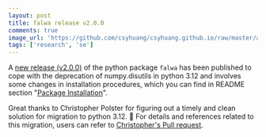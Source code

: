 ```yaml
---
layout: post
title: falwa release v2.0.0
comments: true
image_url: 'https://github.com/csyhuang/csyhuang.github.io/raw/master/assets/img/hn2016_falwa_diagram.png'
tags: ['research', 'se']
---
```


A [new release (v2.0.0)](https://github.com/csyhuang/hn2016_falwa/releases/tag/v2.0.0) of the python package `falwa` has been published to cope with the deprecation of numpy.disutils in python 3.12 and involves some changes in installation procedures, which you can find in README section "[Package Installation](https://github.com/csyhuang/hn2016_falwa?tab=readme-ov-file#package-installation)".

Great thanks to Christopher Polster for figuring out a timely and clean solution for migration to python 3.12. 👏 For details and references related to this migration, users can refer to [Christopher's Pull request](https://github.com/csyhuang/hn2016_falwa/pull/126).

